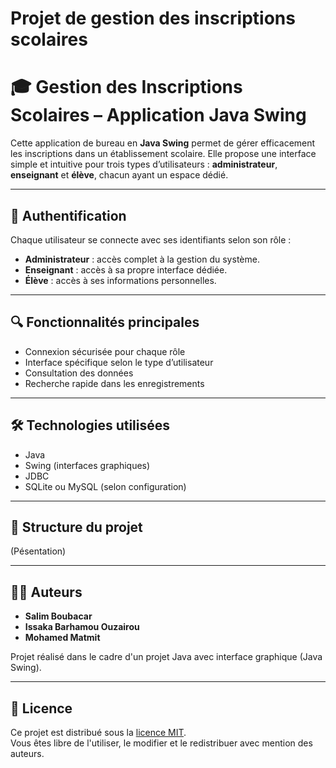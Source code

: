 # Projet de gestion des inscriptions scolaires
# 🎓 Gestion des Inscriptions Scolaires – Application Java Swing

Cette application de bureau en **Java Swing** permet de gérer efficacement les inscriptions dans un établissement scolaire. Elle propose une interface simple et intuitive pour trois types d’utilisateurs : **administrateur**, **enseignant** et **élève**, chacun ayant un espace dédié.

---

## 🔐 Authentification

Chaque utilisateur se connecte avec ses identifiants selon son rôle :
- **Administrateur** : accès complet à la gestion du système.
- **Enseignant** : accès à sa propre interface dédiée.
- **Élève** : accès à ses informations personnelles.

---

## 🔍 Fonctionnalités principales

- Connexion sécurisée pour chaque rôle
- Interface spécifique selon le type d’utilisateur
- Consultation des données
- Recherche rapide dans les enregistrements

---

## 🛠️ Technologies utilisées

- Java 
- Swing (interfaces graphiques)
- JDBC
- SQLite ou MySQL (selon configuration)

---

## 📂 Structure du projet
   (Pésentation)

   ---

## 🧑‍💻 Auteurs

- **Salim Boubacar**
- **Issaka Barhamou Ouzairou**
- **Mohamed Matmit**

Projet réalisé dans le cadre d'un projet Java avec interface graphique (Java Swing).

---

## 📄 Licence

Ce projet est distribué sous la [licence MIT](LICENSE).  
Vous êtes libre de l'utiliser, le modifier et le redistribuer avec mention des auteurs.
